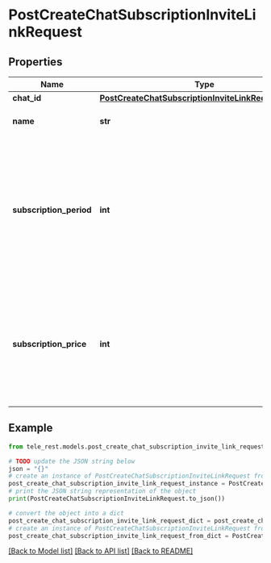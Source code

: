 # PostCreateChatSubscriptionInviteLinkRequest


## Properties

Name | Type | Description | Notes
------------ | ------------- | ------------- | -------------
**chat_id** | [**PostCreateChatSubscriptionInviteLinkRequestChatId**](PostCreateChatSubscriptionInviteLinkRequestChatId.md) |  | 
**name** | **str** | Invite link name; 0-32 characters | [optional] 
**subscription_period** | **int** | The number of seconds the subscription will be active for before the next payment. Currently, it must always be 2592000 (30 days). | 
**subscription_price** | **int** | The amount of Telegram Stars a user must pay initially and after each subsequent subscription period to be a member of the chat; 1-10000 | 

## Example

```python
from tele_rest.models.post_create_chat_subscription_invite_link_request import PostCreateChatSubscriptionInviteLinkRequest

# TODO update the JSON string below
json = "{}"
# create an instance of PostCreateChatSubscriptionInviteLinkRequest from a JSON string
post_create_chat_subscription_invite_link_request_instance = PostCreateChatSubscriptionInviteLinkRequest.from_json(json)
# print the JSON string representation of the object
print(PostCreateChatSubscriptionInviteLinkRequest.to_json())

# convert the object into a dict
post_create_chat_subscription_invite_link_request_dict = post_create_chat_subscription_invite_link_request_instance.to_dict()
# create an instance of PostCreateChatSubscriptionInviteLinkRequest from a dict
post_create_chat_subscription_invite_link_request_from_dict = PostCreateChatSubscriptionInviteLinkRequest.from_dict(post_create_chat_subscription_invite_link_request_dict)
```
[[Back to Model list]](../README.md#documentation-for-models) [[Back to API list]](../README.md#documentation-for-api-endpoints) [[Back to README]](../README.md)


